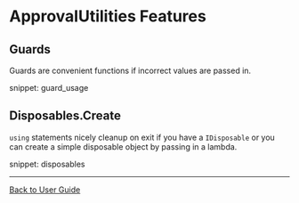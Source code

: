 # ApprovalUtilities Features


## Guards

Guards are convenient functions if incorrect values are passed in.

snippet: guard_usage


## Disposables.Create

`using` statements nicely cleanup on exit if you have a `IDisposable` or you can create a simple disposable object by passing in a lambda.  

snippet: disposables

---

[Back to User Guide](/doc/README.md#top)